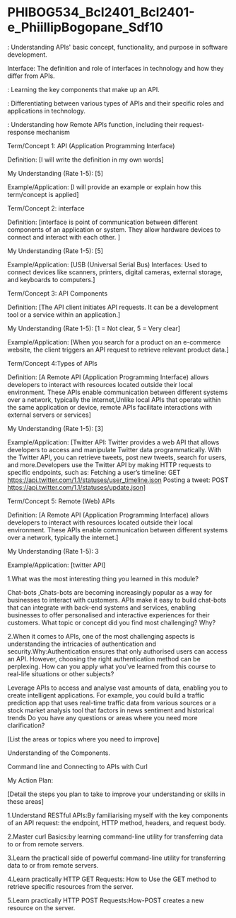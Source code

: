 # PHIBOG534_Bcl2401_Bcl2401-e_PhiillipBogopane_Sdf10


: Understanding APIs' basic concept, functionality, and purpose in software development.

Interface: The definition and role of interfaces in technology and how they differ from APIs.

: Learning the key components that make up an API.

: Differentiating between various types of APIs and their specific roles and applications in technology.

: Understanding how Remote APIs function, including their request-response mechanism


Term/Concept 1: API (Application Programming Interface) 

Definition: [I will write the definition in my own words]  

My Understanding (Rate 1-5): [5]  

Example/Application: [I will provide an example or explain how this term/concept is applied]

 

Term/Concept 2: interface

Definition: [interface is point of communication between different components of an application or system. They allow hardware devices to connect and interact with each other.
]  

My Understanding (Rate 1-5): [5]  

Example/Application: [USB (Universal Serial Bus) Interfaces: Used to connect devices like scanners, printers, digital cameras, external storage, and keyboards to computers.]

 

Term/Concept 3: API Components

Definition: [The API client initiates API requests. It can be a development tool or a service within an application.]  

My Understanding (Rate 1-5): [1 = Not clear, 5 = Very clear]  

Example/Application: [When you search for a product on an e-commerce website, the client triggers an API request to retrieve relevant product data.]

 

Term/Concept 4:Types of APIs 

Definition: [A Remote API (Application Programming Interface) allows developers to interact with resources located outside their local environment. These APIs enable communication between different systems over a network, typically the internet,Unlike local APIs that operate within the same application or device, remote APIs facilitate interactions with external servers or services]  

My Understanding (Rate 1-5): [3]  

Example/Application: [Twitter API: Twitter provides a web API that allows developers to access and manipulate Twitter data programmatically. With the Twitter API, you can retrieve tweets, post new tweets, search for users, and more.Developers use the Twitter API by making HTTP requests to specific endpoints, such as:
Fetching a user’s timeline: GET https://api.twitter.com/1.1/statuses/user_timeline.json
Posting a tweet: POST https://api.twitter.com/1.1/statuses/update.json]

 

Term/Concept 5: Remote (Web) APIs

Definition: [A Remote API (Application Programming Interface) allows developers to interact with resources located outside their local environment. These APIs enable communication between different systems over a network, typically the internet.]  

My Understanding (Rate 1-5): 3

Example/Application: [twitter API]


1.What was the most interesting thing you learned in this module?

Chat-bots ,Chats-bots are becoming increasingly popular as a way for businesses to interact with customers. APIs make it easy to build chat-bots that can integrate with back-end systems and services, enabling businesses to offer personalised and interactive experiences for their customers.
What topic or concept did you find most challenging? Why?


2.When it comes to APIs, one of the most challenging aspects is understanding the intricacies of authentication and security.Why:Authentication ensures that only authorised users can access an API. However, choosing the right authentication method can be perplexing.
How can you apply what you've learned from this course to real-life situations or other subjects?


Leverage APIs to access and analyse vast amounts of data, enabling you to create intelligent applications. For example, you could build a traffic prediction app that uses real-time traffic data from various sources or a stock market analysis tool that factors in news sentiment and historical trends
Do you have any questions or areas where you need more clarification?



[List the areas or topics where you need to improve]

Understanding of the Components.


Command line and Connecting to APIs with Curl


My Action Plan:

[Detail the steps you plan to take to improve your understanding or skills in these areas]

1.Understand RESTful APIs:By familiarising myself with the key components of an API request: the endpoint, HTTP method, headers, and request body.

2.Master curl Basics:by learning command-line utility for transferring data to or from remote servers.

3.Learn the practicall side  of  powerful command-line utility for transferring data to or from remote servers.

4.Learn practically HTTP GET Requests: How to Use the GET method to retrieve specific resources from the server.

5.Learn practically HTTP POST Requests:How-POST creates a new resource on the server.




